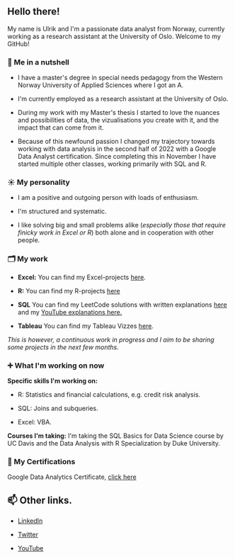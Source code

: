 ## Hello there!
My name is Ulrik and I'm a passionate data analyst from Norway, currently working as a research assistant at the University of Oslo. Welcome to my GitHub!

### 🥥  Me in a nutshell
  
- I have a master's degree in special needs pedagogy from the Western Norway University of Applied Sciences where I got an A. 

- I'm currently employed as a research assistant at the University of Oslo. 
 
- During my work with my Master's thesis I started to love the nuances and possibilities of data, the vizualisations you create with it, and the impact that can come from it. 

- Because of this newfound passion I changed my trajectory towards working with data analysis in the second half of 2022 with a Google Data Analyst certification. Since completing this in November I have started multiple other classes, working primarily with SQL and R.

### ☀️ My personality  
- I am a positive and outgoing person with loads of enthusiasm. 

- I'm structured and systematic. 

- I like solving big and small problems alike (_especially those that require finicky work in Excel or R_) both alone and in cooperation with other people. 
 
### 🗂 My work
- **Excel:** You can find my Excel-projects [here](https://github.com/UlrikDaae/Projects/tree/main/Excel).

- **R:** You can find my R-projects [here](https://github.com/UlrikDaae/Projects/tree/main/R)

- **SQL** You can find my LeetCode solutions with written explanations [here](https://github.com/UlrikDaae/Leetcode_Solutions/tree/main/SQL) and my [YouTube explanations here.](https://www.youtube.com/channel/UC1VJJHJPCkeOqn01ES3qwGQ)

- **Tableau** You can find my Tableau Vizzes [here](https://public.tableau.com/app/profile/ivar.ulrik.daae.bj.rndal). 

 _This is however, a continuous work in progress and I aim to be sharing some projects in the next few months._

### ➕ What I'm working on now
**Specific skills I'm working on:** 
- R: Statistics and financial calculations, e.g. credit risk analysis. 

- SQL: Joins and subqueries. 

- Excel: VBA.

**Courses I'm taking:** I'm  taking the SQL Basics for Data Science course by UC Davis  and the Data Analysis with R Specialization by Duke University.

### 📑 My Certifications
Google Data Analytics Certificate, [click here](https://www.credly.com/earner/earned/badge/509dad12-26e3-4292-b37f-737e50581052)


## 📫 Other links. 
- [LinkedIn](https://www.linkedin.com/in/ulrik-daae/)


- [Twitter](https://twitter.com/UlrikDaae)

- [YouTube](https://www.youtube.com/channel/UC1VJJHJPCkeOqn01ES3qwGQ)
